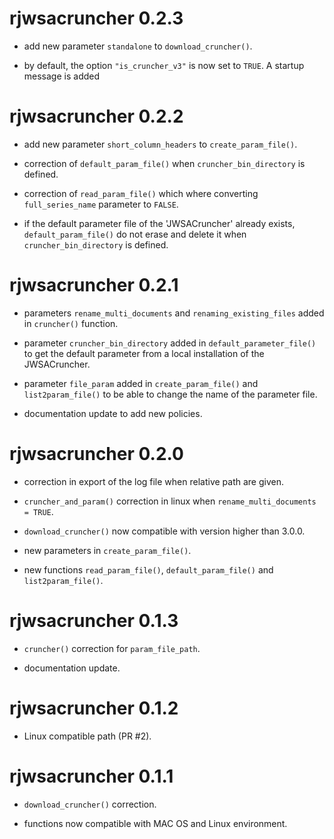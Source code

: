 # rjwsacruncher 0.2.3

- add new parameter `standalone` to `download_cruncher()`.

- by default, the option `"is_cruncher_v3"` is now set to `TRUE`.
A startup message is added

# rjwsacruncher 0.2.2

- add new parameter `short_column_headers` to `create_param_file()`.

- correction of `default_param_file()` when `cruncher_bin_directory` is defined.

- correction of `read_param_file()` which where converting `full_series_name` parameter to `FALSE`.

- if the default parameter file of the 'JWSACruncher' already exists, `default_param_file()` do not erase and delete it when `cruncher_bin_directory` is defined.

# rjwsacruncher 0.2.1

- parameters `rename_multi_documents` and `renaming_existing_files` added in `cruncher()` function.

- parameter `cruncher_bin_directory` added in `default_parameter_file()` to get the default parameter from a local installation of the JWSACruncher.

- parameter `file_param` added in `create_param_file()` and `list2param_file()` to be able to change the name of the parameter file.

- documentation update to add new policies.

# rjwsacruncher 0.2.0

- correction in export of the log file when relative path are given.

- `cruncher_and_param()` correction in linux when `rename_multi_documents = TRUE`.

- `download_cruncher()` now compatible with version higher than 3.0.0.

- new parameters in `create_param_file()`.

- new functions `read_param_file()`, `default_param_file()` and `list2param_file()`. 

# rjwsacruncher 0.1.3

- `cruncher()` correction for `param_file_path`.

- documentation update.

# rjwsacruncher 0.1.2

- Linux compatible path (PR #2).

# rjwsacruncher 0.1.1

- `download_cruncher()` correction.

- functions now compatible with MAC OS and Linux environment.